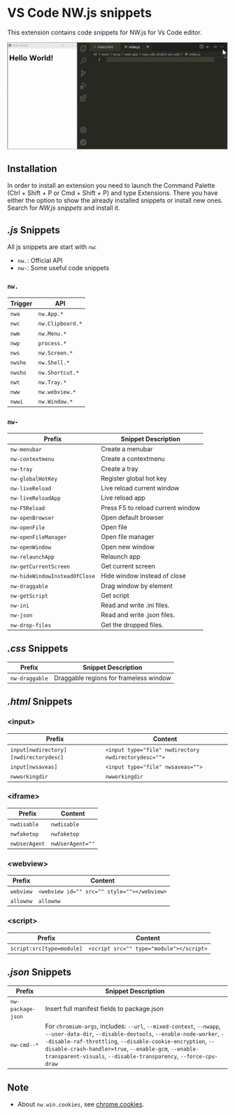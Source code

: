 # VS Code NW.js snippets

This extension contains code snippets for NW.js for Vs Code editor.

![](images/test.gif)

## Installation

In order to install an extension you need to launch the Command Palette (Ctrl + Shift + P or Cmd + Shift + P) and type Extensions. There you have either the option to show the already installed snippets or install new ones. Search for *NW.js snippets* and install it.

## *.js* Snippets

All js snippets are start with `nw`:
- `nw.`: Official API
- `nw-`: Some useful code snippets

### `nw.`
| Trigger | API |
| ------- | ------- |
| `nwa`   | `nw.App.*` |
| `nwc`   | `nw.Clipboard.*` |
| `nwm`   | `nw.Menu.*` |
| `nwp`   | `process.*` |
| `nws`   | `nw.Screen.*` |
| `nwshe` | `nw.Shell.*` |
| `nwsho` | `nw.Shortcut.*` |
| `nwt`   | `nw.Tray.*` |
| `nww`   | `nw.webview.*` |
| `nwwi`  | `nw.Window.*` |

### `nw-`

| Prefix | Snippet Description |
| ------- | ------- |
| `nw-menubar` | Create a menubar |
| `nw-contextmenu` | Create a contextmenu |
| `nw-tray` | Create a tray |
| `nw-globalHotKey` | Register global hot key |
| `nw-liveReload` | Live reload current window |
| `nw-liveReloadApp` | Live reload app |
| `nw-F5Reload` | Press F5 to reload current window |
| `nw-openBrowser` | Open default browser |
| `nw-openFile` | Open file |
| `nw-openFileManager` | Open file manager |
| `nw-openWindow` | Open new window |
| `nw-relaunchApp` | Relaunch app |
| `nw-getCurrentScreen` | Get current screen |
| `nw-hideWindowInsteadOfClose` | Hide window instead of close |
| `nw-draggable` | Drag window by element |
| `nw-getScript` | Get script |
| `nw-ini` | Read and write .ini files. |
| `nw-json` | Read and write .json files. |
| `nw-drop-files` | Get the dropped files. |

## *.css* Snippets

| Prefix | Snippet Description |
| ------- | ------- |
| `nw-draggable` | Draggable regions for frameless window |

## *.html* Snippets

### \<input\>

| Prefix | Content |
| ------- | ------- |
| `input[nwdirectory][nwdirectorydesc]` | `<input type="file" nwdirectory nwdirectorydesc="">` |
| `input[nwsaveas]` | `<input type="file" nwsaveas="">` |
| `nwworkingdir` | `nwworkingdir` |

### \<iframe\>

| Prefix | Content |
| ------- | ------- |
| `nwdisable` | `nwdisable` |
| `nwfaketop` | `nwfaketop` |
| `nwUserAgent` | `nwUserAgent=""` |

### \<webview\>

| Prefix | Content |
| ------- | ------- |
| `webview` | `<webview id="" src="" style=""></webview>` |
| `allownw` | `allownw` |

### \<script\>
| Prefix | Content |
| ------- | ------- |
| `script:src[type=module]` | `<script src="" type="module"></script>` |

## *.json* Snippets

| Prefix | Snippet Description |
| ------- | ------- |
| `nw-package-json` | Insert full manifest fields to package.json |
| `nw-cmd--*` | For `chromium-args`, includes: `--url`, `--mixed-context`, `--nwapp`, `--user-data-dir`, `--disable-devtools`, `--enable-node-worker`, `--disable-raf-throttling`, `--disable-cookie-encryption`, `--disable-crash-handler=true`, `--enable-gcm`, `--enable-transparent-visuals`, `--disable-transparency`, `--force-cpu-draw` |

## Note

- About `nw.win.cookies`, see  [chrome.cookies](https://developer.chrome.com/docs/extensions/reference/cookies/).